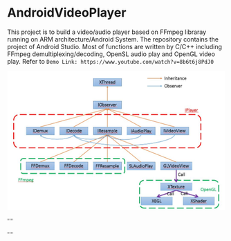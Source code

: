 # AndroidVideoPlayer

This project is to build a video/audio player based on FFmpeg libraray running on ARM architecture/Android System. The repository contains the project of Android Studio. Most of functions are written by C/C++ including FFmpeg demultiplexing/decoding, OpenSL audio play and OpenGL video play. Refer to `Demo Link: https://www.youtube.com/watch?v=8b6t6j8PdJ0`

![](https://github.com/lineagech/AndroidVideoPlayer/blob/master/BD.JPG)

'''

'''
